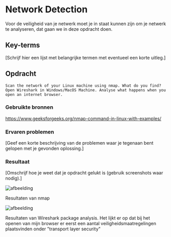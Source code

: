 # Network Detection

Voor de veiligheid van je netwerk moet je in staat kunnen zijn om je netwerk te analyseren, dat gaan we in deze opdracht doen.

## Key-terms
[Schrijf hier een lijst met belangrijke termen met eventueel een korte uitleg.]

## Opdracht

    Scan the network of your Linux machine using nmap. What do you find?
    Open Wireshark in Windows/MacOS Machine. Analyse what happens when you open an internet browser. 


### Gebruikte bronnen

https://www.geeksforgeeks.org/nmap-command-in-linux-with-examples/


### Ervaren problemen
[Geef een korte beschrijving van de problemen waar je tegenaan bent gelopen met je gevonden oplossing.]

### Resultaat
[Omschrijf hoe je weet dat je opdracht gelukt is (gebruik screenshots waar nodig).]

![afbeelding](https://github.com/techgrounds/techgrounds-Allardyg/assets/132412310/0c99e495-29d6-4353-9c5a-7b938b6b7b98)

Resultaten van nmap

![afbeelding](https://github.com/techgrounds/techgrounds-Allardyg/assets/132412310/be9caa17-1a6f-47f3-9785-6d8dd1ec49c9)

Resultaten van Wireshark package analysis. Het lijkt er op dat bij het openen van mijn browser er eerst een aantal veiligheidsmaatregelingen plaatsvinden onder "transport layer security"
